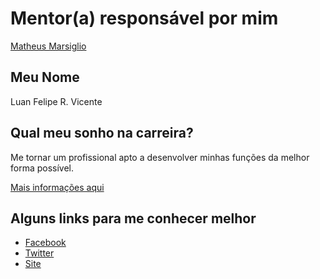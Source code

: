 # Mentor(a) responsável por mim
[Matheus Marsiglio](/profiles/mentors/profiles/matheus_marsiglio.md)

## Meu Nome
Luan Felipe R. Vicente

## Qual meu sonho na carreira?
Me tornar um profissional apto a desenvolver minhas funções da melhor forma possível.

[Mais informações aqui](https://github.com/training-center/mentoria/issues/39)

## Alguns links para me conhecer melhor

- [Facebook](https://www.facebook.com/idluaOn)
- [Twitter](https://www.twitter.com/idlua)
- [Site](http://idlua.me)
